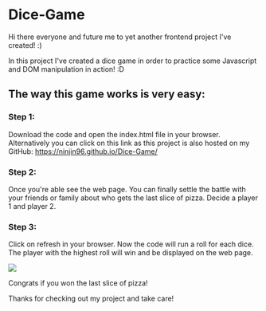 # Dice-Game

Hi there everyone and future me to yet another frontend project I've created! :)

In this project I've created a dice game in order to practice some Javascript and DOM manipulation in action! :D

## The way this game works is very easy:
### Step 1:
Download the code and open the index.html file in your browser. Alternatively you can click on this link as this project is also hosted on my GitHub: https://ninjin96.github.io/Dice-Game/
### Step 2:
Once you're able see the web page. You can finally settle the battle with your friends or family about who gets the last slice of pizza. Decide a player 1 and player 2.
### Step 3: 
Click on refresh in your browser. Now the code will run a roll for each dice. The player with the highest roll will win and be displayed on the web page.

[![](https://i.ibb.co/yPT9sLr/dice-game.png)](#)

Congrats if you won the last slice of pizza!

Thanks for checking out my project and take care!
